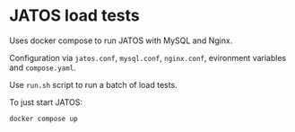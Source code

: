 # JATOS load tests

Uses docker compose to run JATOS with MySQL and Nginx.

Configuration via `jatos.conf`, `mysql.conf`, `nginx.conf`, evironment variables and `compose.yaml`.

Use `run.sh` script to run a batch of load tests.

To just start JATOS:

```shell
docker compose up
```
